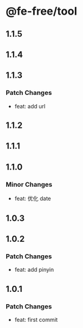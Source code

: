 # @fe-free/tool

## 1.1.5

## 1.1.4

## 1.1.3

### Patch Changes

- feat: add url

## 1.1.2

## 1.1.1

## 1.1.0

### Minor Changes

- feat: 优化 date

## 1.0.3

## 1.0.2

### Patch Changes

- feat: add pinyin

## 1.0.1

### Patch Changes

- feat: first commit
